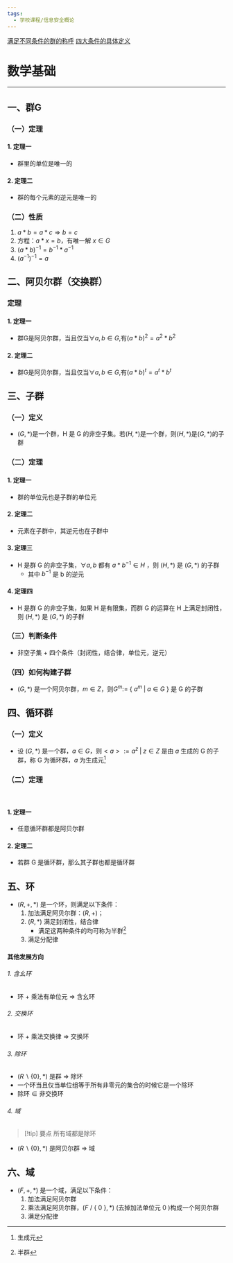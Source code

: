 ```yaml
---
tags:
  - 学校课程/信息安全概论
---
```

[满足不同条件的群的称呼](群的分类.md)
[四大条件的具体定义](四大条件.md)
# 数学基础
---
## 一、群G
### （一）定理
#### 1. 定理一

- 群里的单位是唯一的
#### 2. 定理二

- 群的每个元素的逆元是唯一的
### （二）性质

1. $a*b=a*c\Rightarrow b=c$
2. 方程：$a*x=b$，有唯一解 $x \in G$
3. $(a*b)^{-1}=b^{-1}*a^{-1}$
4. $(a^{-1})^{-1}=a$
## 二、阿贝尔群（交换群）
### 定理
#### 1. 定理一

- 群G是阿贝尔群，当且仅当$\forall a,b \in G$,有$(a*b)^2=a^2*b^2$
#### 2. 定理二

- 群G是阿贝尔群，当且仅当$\forall a,b \in G$,有$(a*b)^t=a^t*b^t$
## 三、子群
### （一）定义

- $(G,*)$是一个群，H 是 G 的非空子集。若$(H,*)$是一个群，则$(H,*)$是$(G,*)$的子群
### （二）定理
#### 1. 定理一

- 群的单位元也是子群的单位元
#### 2. 定理二

- 元素在子群中，其逆元也在子群中
#### 3. 定理三

- H 是群 G 的非空子集，$\forall a,b$ 都有 $a*b^{-1}\in H$ ，则 $(H,*)$ 是 $(G,*)$ 的子群
	- 其中  $b^{-1}$  是 b 的逆元
#### 4. 定理四

- H 是群 G 的非空子集，如果 H 是有限集，而群 G 的运算在 H 上满足封闭性，则 $(H,*)$ 是 $(G,*)$ 的子群
### （三）判断条件

- 非空子集 + 四个条件（封闭性，结合律，单位元，逆元）
### （四）如何构建子群

- $(G,*)$ 是一个阿贝尔群，$m \in Z$，则$G^m :=$ { $a^m \;|\; a\in G$ } 是 G 的子群
## 四、循环群
### （一）定义

- 设 $(G,*)$ 是一个群，$a \in G$，则$<a>:={a^z \; |\; z\in Z}$ 是由 $a$ 生成的 G 的子群，称 G 为循环群，$a$ 为生成元[^1]
### （二）定理
<br>

#### 1. 定理一

- 任意循环群都是阿贝尔群
#### 2. 定理二

- 若群 G 是循环群，那么其子群也都是循环群
## 五、环

- $(R,+,*)$ 是一个环，则满足以下条件：
	1. 加法满足阿贝尔群：$(R,+)$；
	2. $(R,*)$ 满足封闭性，结合律
		- 满足这两种条件的均可称为半群[^2]
	3. 满足分配律
#### 其他发展方向
###### 1. 含幺环

- 环 + 乘法有单位元 $\Rightarrow$ 含幺环
###### 2. 交换环

- 环 + 乘法交换律 $\Rightarrow$ 交换环
###### 3. 除环

- $(R\backslash \{0\},*)$ 是群 $\Rightarrow$ 除环
- 一个环当且仅当单位组等于所有非零元的集合的时候它是一个除环
- 除环 $\in$ 非交换环 
###### 4. 域
>[!tip] 要点
>所有域都是除环

- $(R\backslash \{0\},*)$ 是阿贝尔群 $\Rightarrow$ 域
## 六、域

- $(F,+,*)$ 是一个域，满足以下条件：
	1. 加法满足阿贝尔群
	2. 乘法满足阿贝尔群，$(F$ / { $0$ }$,*)$ (去掉加法单位元 $0$ )构成一个阿贝尔群
	3. 满足分配律


[^1]: 生成元
[^2]: 半群
